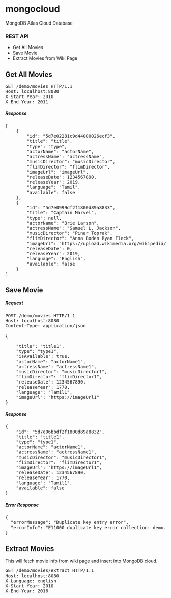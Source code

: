 # mongocloud
MongoDB Atlas Cloud Database

### REST API
- Get All Movies
- Save Movie
- Extract Movies from Wiki Page

## Get All Movies

<pre>
GET /demo/movies HTTP/1.1
Host: localhost:8080
X-Start-Year: 2010
X-End-Year: 2011
</pre>

##### Response
<pre>
[
    {
        "id": "5d7e02281c9d44000026ecf3",
        "title": "title",
        "type": "type",
        "actorName": "actorName",
        "actressName": "actressName",
        "musicDirector": "musicDirector",
        "flimDirector": "flimDirector",
        "imageUrl": "imageUrl",
        "releaseDate": 1234567890,
        "releaseYear": 2019,
        "language": "Tamil",
        "available": false
    },
    {
        "id": "5d7e0999df2f1800d89a8833",
        "title": "Captain Marvel",
        "type": null,
        "actorName": "Brie Larson",
        "actressName": "Samuel L. Jackson",
        "musicDirector": "Pinar Toprak",
        "flimDirector": "Anna Boden Ryan Fleck",
        "imageUrl": "https://upload.wikimedia.org/wikipedia/en/8/85/Captain_Marvel_poster.jpg",
        "releaseDate": 0,
        "releaseYear": 2019,
        "language": "English",
        "available": false
    }
]
</pre>

## Save Movie

##### Request
<pre>
POST /demo/movies HTTP/1.1
Host: localhost:8080
Content-Type: application/json

{
	
	"title": "title1",
	"type": "type1",
	"isAvailable": true,
	"actorName": "actorName1",
	"actressName": "actressName1",
	"musicDirector": "musicDirector1",
	"flimDirector": "flimDirector1",
	"releaseDate": 1234567890,
	"releaseYear": 1770,
	"language": "Tamil1",
	"imageUrl": "https://imageUrl1"
}
</pre>

##### Response

<pre>
{
    "id": "5d7e06bbdf2f1800d89a8832",
    "title": "title1",
    "type": "type1",
    "actorName": "actorName1",
    "actressName": "actressName1",
    "musicDirector": "musicDirector1",
    "flimDirector": "flimDirector1",
    "imageUrl": "https://imageUrl1",
    "releaseDate": 1234567890,
    "releaseYear": 1770,
    "language": "Tamil1",
    "available": false
}
</pre>


##### Error Response

<pre>
{
  "errorMessage": "Duplicate key entry error",
  "errorInfo": "E11000 duplicate key error collection: demo.doc_movies index: title_1_releaseYear_1 dup key: { : \"title1\", : 1770 }; nested exception is com.mongodb.MongoWriteException: E11000 duplicate key error collection: demo.doc_movies index: title_1_releaseYear_1 dup key: { : \"title1\", : 1770 }"
}
</pre>


## Extract Movies
This will fetch movie info from wiki page and insert into MongoDB cloud.

<pre>
GET /demo/movies/extract HTTP/1.1
Host: localhost:8080
X-Language: english
X-Start-Year: 2010
X-End-Year: 2016
</pre>

